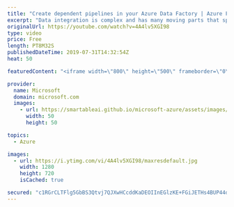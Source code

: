 ```yaml
---
title: "Create dependent pipelines in your Azure Data Factory | Azure Friday"
excerpt: "Data integration is complex and has many moving parts that spans across hybrid data environments. Typically, data integration projects have dependencies upstream and downstream making dependencies an important aspect to consider in any job scheduling.  Gaurav Malhotra joins Scott Hanselman to show how"
originalUrl: https://youtube.com/watch?v=4A4lv5XGI98
type: video
price: Free
length: PT8M32S
publishedDateTime: 2019-07-31T14:32:54Z
heat: 50

featuredContent: "<iframe width=\"800\" height=\"500\" frameborder=\"0\" src=\"https://www.youtube.com/embed/4A4lv5XGI98\" allow=\"accelerometer; autoplay; encrypted-media; gyroscope; picture-in-picture\" allowfullscreen></iframe>"

provider:
  name: Microsoft
  domain: microsoft.com
  images:
    - url: https://smartableai.github.io/microsoft-azure/assets/images/organizations/microsoft.com-50x50.jpg
      width: 50
      height: 50

topics:
  - Azure

images:
  - url: https://i.ytimg.com/vi/4A4lv5XGI98/maxresdefault.jpg
    width: 1280
    height: 720
    isCached: true

secured: "c1RGrCLTFlg5GbBS3Qtvj7QJXwHCcddKaDEOIInEGlzKE+FGiJETHs4BUP44d2D3+GZHd8QaYHHqzjCyzrRgM6FRi+TVTtDJLWv8vdQe3Zzm5mIAdOY89lRtL4pOu2R69+MCHGTPAAoXjPmfPHJn9UYD3giHr1cSQhZlqFuf7DEjlASYGRPGt3LvEZ5bW0TRfvgSRDfg2/Bexhklvv4IyRZzNX9Gp1voW6Ep9v5prWPvPzQ3NYd94KhZ0MOSbTF4gLRnMoucnPYfKuvrN51+zH95S4ogRF3sW30hAi1lvBKIhaFbrL4i/Kjd2ubnLUDDaRCVnWHKUUKttrkplutmKb7+SOknFlwTYIEPIkVYWscuuFQB/O9KyplQWgaWGqMPLxnyeKWRxy81T6xHIDLk8dbyXO7kkdNuE8BDdIDkrB4=;fOUU2ISnNIs14DC098wCIw=="
---
```


